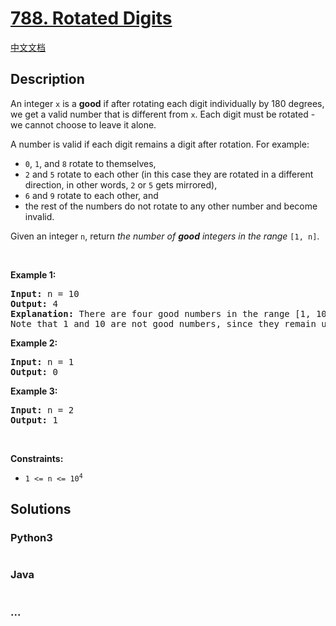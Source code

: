 # [788. Rotated Digits](https://leetcode.com/problems/rotated-digits)

[中文文档](/solution/0700-0799/0788.Rotated%20Digits/README.md)

## Description

<p>An integer <code>x</code> is a <strong>good</strong> if after rotating each digit individually by 180 degrees, we get a valid number that is different from <code>x</code>. Each digit must be rotated - we cannot choose to leave it alone.</p>

<p>A number is valid if each digit remains a digit after rotation. For example:</p>

<ul>
	<li><code>0</code>, <code>1</code>, and <code>8</code> rotate to themselves,</li>
	<li><code>2</code> and <code>5</code> rotate to each other (in this case they are rotated in a different direction, in other words, <code>2</code> or <code>5</code> gets mirrored),</li>
	<li><code>6</code> and <code>9</code> rotate to each other, and</li>
	<li>the rest of the numbers do not rotate to any other number and become invalid.</li>
</ul>

<p>Given an integer <code>n</code>, return <em>the number of <strong>good</strong> integers in the range </em><code>[1, n]</code>.</p>

<p>&nbsp;</p>
<p><strong>Example 1:</strong></p>

<pre>
<strong>Input:</strong> n = 10
<strong>Output:</strong> 4
<strong>Explanation:</strong> There are four good numbers in the range [1, 10] : 2, 5, 6, 9.
Note that 1 and 10 are not good numbers, since they remain unchanged after rotating.
</pre>

<p><strong>Example 2:</strong></p>

<pre>
<strong>Input:</strong> n = 1
<strong>Output:</strong> 0
</pre>

<p><strong>Example 3:</strong></p>

<pre>
<strong>Input:</strong> n = 2
<strong>Output:</strong> 1
</pre>

<p>&nbsp;</p>
<p><strong>Constraints:</strong></p>

<ul>
	<li><code>1 &lt;= n &lt;= 10<sup>4</sup></code></li>
</ul>

## Solutions

<!-- tabs:start -->

### **Python3**

```python


```

### **Java**

```java


```

### **...**

```


```

<!-- tabs:end -->
